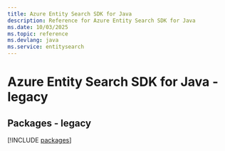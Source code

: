 ```yaml
---
title: Azure Entity Search SDK for Java
description: Reference for Azure Entity Search SDK for Java
ms.date: 10/03/2025
ms.topic: reference
ms.devlang: java
ms.service: entitysearch
---
```

# Azure Entity Search SDK for Java - legacy
## Packages - legacy
[!INCLUDE [packages](entity-search-index.md)]